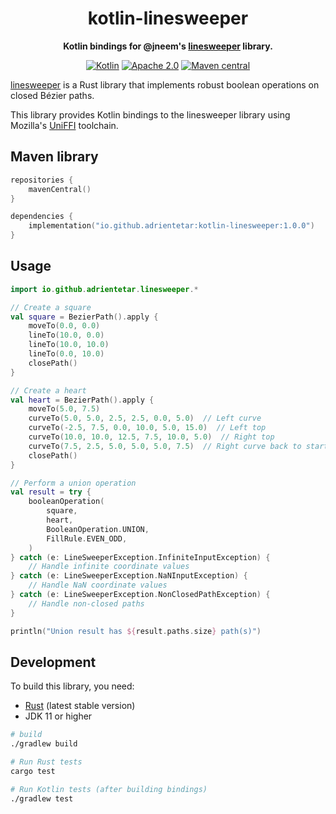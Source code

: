 <div align="center">

kotlin-linesweeper
==================

**Kotlin bindings for @jneem's [linesweeper] library.**

[![Kotlin](https://img.shields.io/badge/Language-Kotlin-7f52ff.svg)](https://kotlinlang.org/)
[![Apache 2.0](https://img.shields.io/badge/License-Apache%202.0-blue.svg)](LICENSE.txt)
[![Maven central](https://img.shields.io/maven-central/v/io.github.adrientetar/kotlin-linesweeper?color=brightgreen)](https://central.sonatype.com/artifact/io.github.adrientetar/kotlin-linesweeper)

</div>

[linesweeper] is a Rust library that implements robust boolean operations on closed Bézier paths.

This library provides Kotlin bindings to the linesweeper library using Mozilla's [UniFFI] toolchain.

Maven library
-------------

```kotlin
repositories {
    mavenCentral()
}

dependencies {
    implementation("io.github.adrientetar:kotlin-linesweeper:1.0.0")
}
```

Usage
-----

```kotlin
import io.github.adrientetar.linesweeper.*

// Create a square
val square = BezierPath().apply {
    moveTo(0.0, 0.0)
    lineTo(10.0, 0.0)
    lineTo(10.0, 10.0)
    lineTo(0.0, 10.0)
    closePath()
}

// Create a heart
val heart = BezierPath().apply {
    moveTo(5.0, 7.5)
    curveTo(5.0, 5.0, 2.5, 2.5, 0.0, 5.0)  // Left curve
    curveTo(-2.5, 7.5, 0.0, 10.0, 5.0, 15.0)  // Left top
    curveTo(10.0, 10.0, 12.5, 7.5, 10.0, 5.0)  // Right top
    curveTo(7.5, 2.5, 5.0, 5.0, 5.0, 7.5)  // Right curve back to start
    closePath()
}

// Perform a union operation
val result = try {
    booleanOperation(
        square,
        heart,
        BooleanOperation.UNION,
        FillRule.EVEN_ODD,
    )
} catch (e: LineSweeperException.InfiniteInputException) {
    // Handle infinite coordinate values
} catch (e: LineSweeperException.NaNInputException) {
    // Handle NaN coordinate values
} catch (e: LineSweeperException.NonClosedPathException) {
    // Handle non-closed paths
}

println("Union result has ${result.paths.size} path(s)")
```

Development
-----------

To build this library, you need:

- [Rust](https://rustup.rs/) (latest stable version)
- JDK 11 or higher

```bash
# build
./gradlew build

# Run Rust tests
cargo test

# Run Kotlin tests (after building bindings)
./gradlew test
```

[UniFFI]: https://mozilla.github.io/uniffi-rs/
[linesweeper]: https://github.com/jneem/linesweeper
